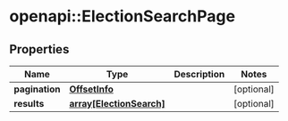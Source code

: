 # openapi::ElectionSearchPage


## Properties
Name | Type | Description | Notes
------------ | ------------- | ------------- | -------------
**pagination** | [**OffsetInfo**](OffsetInfo.md) |  | [optional] 
**results** | [**array[ElectionSearch]**](ElectionSearch.md) |  | [optional] 


